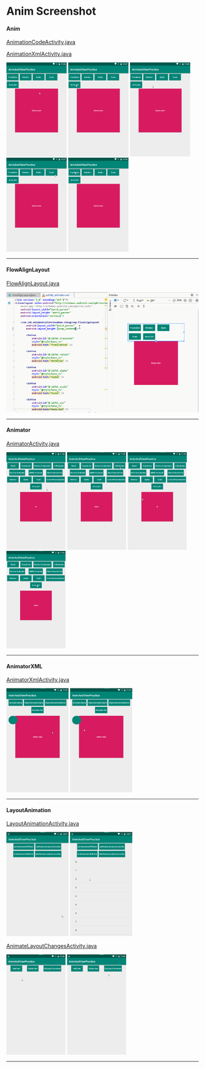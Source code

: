 # Anim  Screenshot


#### Anim

[AnimationCodeActivity.java](https://github.com/103style/AnimAndCustomViewDemo/tree/master/app/src/main/java/com/lxk/animandview/anim/AnimationCodeActivity.java)

[AnimationXmlActivity.java](https://github.com/103style/AnimAndCustomViewDemo/tree/master/app/src/main/java/com/lxk/animandview/anim/AnimationXmlActivity.java)

<img src="https://github.com/103style/AnimAndCustomViewDemo/blob/master/gif/anim_xml/alpha.gif"  height="246" width="158"> <img src="https://github.com/103style/AnimAndCustomViewDemo/blob/master/gif/anim_xml/anim_set_xml.gif"  height="246" width="158"> <img src="https://github.com/103style/AnimAndCustomViewDemo/blob/master/gif/anim_xml/rotation.gif"  height="246" width="158"> <img src="https://github.com/103style/AnimAndCustomViewDemo/blob/master/gif/anim_xml/scale.gif"  height="246" width="158"> <img src="https://github.com/103style/AnimAndCustomViewDemo/blob/master/gif/anim_xml/translation.gif"  height="246" width="158"> 

---

#### FlowAlignLayout

[FlowAlignLayout.java](https://github.com/103style/AnimAndCustomViewDemo/tree/master/app/src/main/java/com/lxk/animandview/viewgroup/FlowAlignLayout.java)

![FlowAlignLayout.gif](https://github.com/103style/AnimAndCustomViewDemo/blob/master/gif/viewgroup/FlowAlignLayout.gif)

---

#### Animator
[AnimatorActivity.java](https://github.com/103style/AnimAndCustomViewDemo/tree/master/app/src/main/java/com/lxk/animandview/animator/AnimatorActivity.java)

<img src="https://github.com/103style/AnimAndCustomViewDemo/blob/master/gif/animator/transaltion.gif"  height="255" width="155"> <img src="https://github.com/103style/AnimAndCustomViewDemo/blob/master/gif/animator/evaluator.gif"  height="255" width="155"> <img src="https://github.com/103style/AnimAndCustomViewDemo/blob/master/gif/animator/ObjectAnimator.gif"  height="255" width="155"> <img src="https://github.com/103style/AnimAndCustomViewDemo/blob/master/gif/animator/AnimatorSet.gif"  height="255" width="155"> 

---

#### AnimatorXML
[AnimatorXmlActivity.java](https://github.com/103style/AnimAndCustomViewDemo/tree/master/app/src/main/java/com/lxk/animandview/animator/AnimatorXmlActivity.java)

<img src="https://github.com/103style/AnimAndCustomViewDemo/blob/master/gif/animator_xml/XmlAnimator.gif"  height="272" width="163"> <img src="https://github.com/103style/AnimAndCustomViewDemo/blob/master/gif/animator_xml/menuAnim.gif"  height="272" width="163"> 

---

#### LayoutAnimation
[LayoutAnimationActivity.java](https://github.com/103style/AnimAndCustomViewDemo/tree/master/app/src/main/java/com/lxk/animandview/layoutAnimation/LayoutAnimationActivity.java)

<img src="https://github.com/103style/AnimAndCustomViewDemo/blob/master/gif/layoutanimation/listviewLayoutAnimation.gif"  height="272" width="163"> <img src="https://github.com/103style/AnimAndCustomViewDemo/blob/master/gif/layoutanimation/gridviewLayoutAnimation.gif"  height="272" width="163"> 


[AnimateLayoutChangesActivity.java](https://github.com/103style/AnimAndCustomViewDemo/tree/master/app/src/main/java/com/lxk/animandview/layoutAnimation/AnimateLayoutChangesActivity.java)

<img src="https://github.com/103style/AnimAndCustomViewDemo/blob/master/gif/layoutanimation/defaultLayoutTransition.gif"  height="262" width="155"> <img src="https://github.com/103style/AnimAndCustomViewDemo/blob/master/gif/layoutanimation/updateLayoutTransition.gif"  height="262" width="155">


---
